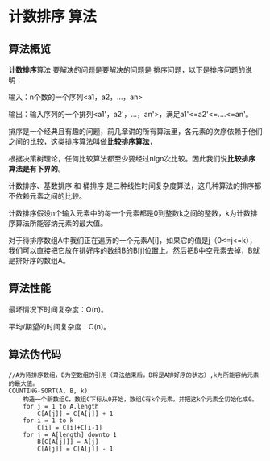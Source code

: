 计数排序 算法
=========

算法概览
---------

**计数排序**算法 要解决的问题是要解决的问题是 排序问题，以下是排序问题的说明：

输入：n个数的一个序列<a1，a2，...，an>

输出：输入序列的一个排列<a1'，a2'，...，an'>，满足a1'<=a2'<=....<=an'。

排序是一个经典且有趣的问题，前几章讲的所有算法里，各元素的次序依赖于他们之间的比较，这类排序算法叫做**比较排序算法**，

根据决策树理论，任何比较算法都至少要经过nlgn次比较。因此我们说**比较排序算法是有下界的**。

计数排序、基数排序 和 桶排序 是三种线性时间复杂度算法，这几种算法的排序都不依赖元素之间的比较。

计数排序假设n个输入元素中的每一个元素都是0到整数k之间的整数，k为计数排序算法所能容纳元素的最大值。

对于待排序数组A中我们正在遍历的一个元素A[i]，如果它的值是j（0<=j<=k），我们可以直接把它放在排好序的数组B的B[j]位置上。然后把B中空元素去掉，B就是排好序的数组A。

算法性能
---------

最坏情况下时间复杂度：O(n)。

平均/期望的时间复杂度：O(n)。

算法伪代码
-----------

```
//A为待排序数组，B为空数组的引用（算法结束后，B将是A排好序的状态）,k为所能容纳元素的最大值。
COUNTING-SORT(A, B, k)
	构造一个新数组C，数组C下标从0开始，数组C有k个元素。并把这k个元素全初始化成0。
	for j = 1 to A.length
		C[A[j]] = C[A[j]] + 1
	for i = 1 to k
		C[i] = C[i]+C[i-1]
	for j = A[length] downto 1
		B[C[A[j]]] = A[j]
		C[A[j]] = C[A[j]] - 1
```
